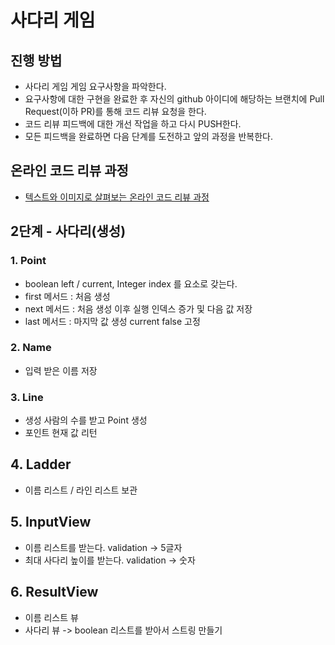 # 사다리 게임
## 진행 방법
* 사다리 게임 게임 요구사항을 파악한다.
* 요구사항에 대한 구현을 완료한 후 자신의 github 아이디에 해당하는 브랜치에 Pull Request(이하 PR)를 통해 코드 리뷰 요청을 한다.
* 코드 리뷰 피드백에 대한 개선 작업을 하고 다시 PUSH한다.
* 모든 피드백을 완료하면 다음 단계를 도전하고 앞의 과정을 반복한다.

## 온라인 코드 리뷰 과정
* [텍스트와 이미지로 살펴보는 온라인 코드 리뷰 과정](https://github.com/nextstep-step/nextstep-docs/tree/master/codereview)

## 2단계 - 사다리(생성)

### 1. Point
* boolean left / current, Integer index 를 요소로 갖는다.
* first 메서드 : 처음 생성
* next 메서드 : 처음 생성 이후 실행 인덱스 증가 및 다음 값 저장
* last 메서드 : 마지막 값 생성 current false 고정

### 2. Name
* 입력 받은 이름 저장

### 3. Line 
* 생성 사람의 수를 받고 Point 생성
* 포인트 현재 값 리턴

## 4. Ladder
* 이름 리스트 / 라인 리스트 보관

## 5. InputView
* 이름 리스트를 받는다. validation -> 5글자
* 최대 사다리 높이를 받는다. validation -> 숫자

## 6. ResultView
* 이름 리스트 뷰
* 사다리 뷰 -> boolean 리스트를 받아서 스트링 만들기


